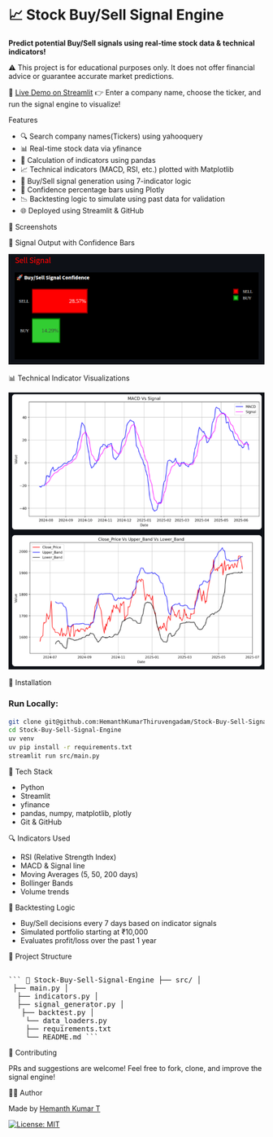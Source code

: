 # 📈 Stock Buy/Sell Signal Engine
**Predict potential Buy/Sell signals using real-time stock data & technical indicators!**

⚠️ This project is for educational purposes only. It does not offer financial advice or guarantee accurate market predictions.

🚀 [Live Demo on Streamlit](https://stock-buy-sell-signal-engine.streamlit.app/)
👉 Enter a company name, choose the ticker, and run the signal engine to visualize!

Features

- 🔍 Search company names(Tickers) using yahooquery
- 📊 Real-time stock data via yfinance  
- 🧮 Calculation of indicators using pandas
- 📈 Technical indicators (MACD, RSI, etc.) plotted with Matplotlib 
- 🧠 Buy/Sell signal generation using 7-indicator logic  
- 🎯 Confidence percentage bars using Plotly
- 📉 Backtesting logic to simulate using past data for validation
- 🌐 Deployed using Streamlit & GitHub

📸 Screenshots

📸 Signal Output with Confidence Bars  

![Buy_Sell Signal](src/images/buy_sell_signal.png)

📊 Technical Indicator Visualizations


![Graphs](src/images/graphs.png)

🔧 Installation

### Run Locally:

```bash
git clone git@github.com:HemanthKumarThiruvengadam/Stock-Buy-Sell-Signal-Engine.git
cd Stock-Buy-Sell-Signal-Engine
uv venv
uv pip install -r requirements.txt
streamlit run src/main.py
```

🧠 Tech Stack

- Python
- Streamlit
- yfinance
- pandas, numpy, matplotlib, plotly
- Git & GitHub

🔍 Indicators Used

- RSI (Relative Strength Index)
- MACD & Signal line
- Moving Averages (5, 50, 200 days)
- Bollinger Bands
- Volume trends

🧪 Backtesting Logic

- Buy/Sell decisions every 7 days based on indicator signals
- Simulated portfolio starting at ₹10,000
- Evaluates profit/loss over the past 1 year

📁 Project Structure

<pre lang="markdown"> 
``` 📁 Stock-Buy-Sell-Signal-Engine ├── src/ │
 ├── main.py │
  ├── indicators.py │ 
  ├── signal_generator.py │
   ├── backtest.py │
    └── data_loaders.py 
    ├── requirements.txt 
    └── README.md ``` </pre>

🤝 Contributing

PRs and suggestions are welcome! Feel free to fork, clone, and improve the signal engine!

🧑‍💻 Author

Made by [Hemanth Kumar T](https://github.com/HemanthKumarThiruvengadam)

[![License: MIT](https://img.shields.io/badge/License-MIT-yellow.svg)](LICENSE)




